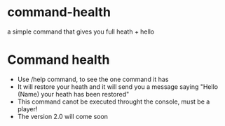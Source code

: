 # command-health
a simple command that gives you full heath + hello

# Command health

 - Use /help command, to see the one command it has
 - It will restore your heath and it will send you a message saying "Hello (Name) your heath has been restored"
 - This command canot be executed throught the console, must be a player!
 - The version 2.0 will come soon
